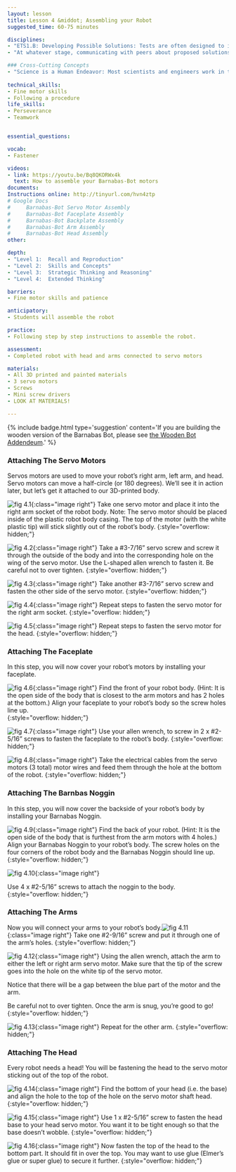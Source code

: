 ```yaml
---
layout: lesson
title: Lesson 4 &middot; Assembling your Robot
suggested_time: 60-75 minutes

disciplines:
- "ETS1.B: Developing Possible Solutions: Tests are often designed to identify failure points or difficulties, which suggest the elements of the design that need to be improved. (3-5-ETS1-3)"
- "At whatever stage, communicating with peers about proposed solutions is an important part of the design process, and shared ideas can lead to improved designs. (3-5-ETS1-2)"

### Cross-Cutting Concepts
- "Science is a Human Endeavor: Most scientists and engineers work in teams. (4-PS3-4)"
  
technical_skills:
- Fine motor skills
- Following a procedure
life_skills:
- Perseverance
- Teamwork


essential_questions:

vocab:
- Fastener

videos:
- link: https://youtu.be/Bq8QKORWx4k
  text: How to assemble your Barnabas-Bot motors
documents:
Instructions online: http://tinyurl.com/hvn4ztp  
# Google Docs  
#     Barnabas-Bot Servo Motor Assembly
#     Barnabas-Bot Faceplate Assembly
#     Barnabas-Bot Backplate Assembly
#     Barnabas-Bot Arm Assembly
#     Barnabas-Bot Head Assembly
other:

depth:
- "Level 1:  Recall and Reproduction"
- "Level 2:  Skills and Concepts"
- "Level 3:  Strategic Thinking and Reasoning"
- "Level 4:  Extended Thinking"

barriers: 
- Fine motor skills and patience  

anticipatory:
- Students will assemble the robot

practice:
- Following step by step instructions to assemble the robot.

assessment:
- Completed robot with head and arms connected to servo motors  

materials:
- All 3D printed and painted materials
- 3 servo motors
- Screws
- Mini screw drivers
- LOOK AT MATERIALS!

---
```


{% include badge.html type='suggestion' content='If you are building the wooden version of the Barnabas Bot, please see <a href="../Appendix/C"> the Wooden Bot Addendeum</a>.' %}

### Attaching The Servo Motors
Servos motors are used to move your robot’s right arm, left arm, and head. Servo motors can move a half-circle (or 180 degrees). We’ll see it in action later, but let’s get it attached to our 3D-printed body. 

![fig 4.1](fig-4_1.png){:class="image right"} Take one servo motor and place it into the right arm socket of the robot body. Note: The servo motor should be placed inside of the plastic robot body casing. The top of the motor (with the white plastic tip) will stick slightly out of the robot’s body.
{:style="overflow: hidden;"}

![fig 4.2](fig-4_2.png){:class="image right"} 
Take a #3-7/16” servo screw and screw it through the outside of the body and into the corresponding hole on the wing of the servo motor. Use the L-shaped allen wrench to fasten it.  Be careful not to over tighten.
{:style="overflow: hidden;"}

![fig 4.3](fig-4_3.png){:class="image right"} Take another #3-7/16” servo screw and fasten the other side of the servo motor.
{:style="overflow: hidden;"}

![fig 4.4](fig-4_4.png){:class="image right"}  Repeat steps to fasten the servo motor for the right arm socket.
{:style="overflow: hidden;"}

![fig 4.5](fig-4_5.png){:class="image right"} Repeat steps to fasten the servo motor for the head.
{:style="overflow: hidden;"}

### Attaching The Faceplate
In this step, you will now cover your robot’s motors by installing your faceplate.

![fig 4.6](fig-4_6.png){:class="image right"} Find the front of your robot body. (Hint: It is the open side of the body that is closest to the arm motors and has 2 holes at the bottom.) Align your faceplate to your robot’s body so the screw holes line up.  
{:style="overflow: hidden;"}

![fig 4.7](fig-4_7.png){:class="image right"} Use your allen wrench, to screw in 2 x #2-5/16” screws to fasten the faceplate to the robot’s body.
{:style="overflow: hidden;"}

![fig 4.8](fig-4_8.png){:class="image right"} Take the electrical cables from the servo motors (3 total) motor wires and feed them through the hole at the bottom of the robot.
{:style="overflow: hidden;"}

### Attaching The Barnbas Noggin
In this step, you will now cover the backside of your robot’s body by installing your Barnabas Noggin.

![fig 4.9](fig-4_9.png){:class="image right"} Find the back of your robot. (Hint: It is the open side of the body that is furthest from the arm motors with 4 holes.) Align your Barnabas Noggin to your robot’s body. The screw holes on the four corners of the robot body and the Barnabas Noggin should line up. 
{:style="overflow: hidden;"}

![fig 4.10](fig-4_10.png){:class="image right"} 

Use 4 x #2-5/16” screws to attach the noggin to the body. 
{:style="overflow: hidden;"}

### Attaching The Arms

Now you will connect your arms to your robot’s body.![fig 4.11](fig-4_11.png){:class="image right"}  Take one #2-9/16” screw and put it through one of the arm’s holes.
{:style="overflow: hidden;"}

![fig 4.12](fig-4_12.png){:class="image right"} Using the allen wrench, attach the arm to either the left or right arm servo motor.  Make sure that the tip of the screw goes into the hole on the white tip of the servo motor.

Notice that there will be a gap between the blue part of the motor and the arm.  

Be careful not to over tighten.  Once the arm is snug, you’re good to go!{:style="overflow: hidden;"}

![fig 4.13](fig-4_13.png){:class="image right"} Repeat for the other arm.
{:style="overflow: hidden;"}

### Attaching The Head
Every robot needs a head! You will be fastening the head to the servo motor sticking out of the top of the robot.

![fig 4.14](fig-4_14.png){:class="image right"}  Find the bottom of your head (i.e. the base) and align the hole to the top of the hole on the servo motor shaft head. 
{:style="overflow: hidden;"}

![fig 4.15](fig-4_15.png){:class="image right"} Use 1 x #2-5/16” screw to fasten the head base to your head servo motor.  You want it to be tight enough so that the base doesn’t wobble.
{:style="overflow: hidden;"}

![fig 4.16](fig-4_16.png){:class="image right"} Now fasten the top of the head to the bottom part. It should fit in over the top. You may want to use glue (Elmer’s glue or super glue) to secure it further.
{:style="overflow: hidden;"}